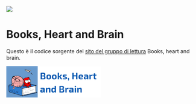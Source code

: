 <img src="https://bulma.io/images/made-with-bulma.png" width="250"> <br>

# Books, Heart and Brain
Questo è il codice sorgente del [sito del gruppo di lettura](https://booksheartbrain.netlify.app/) Books, heart and brain.


<img src="assets/logo-completo.png" width="250">